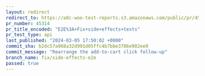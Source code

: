 ```yaml
---
layout: redirect
redirect_to: https://a8c-woo-test-reports.s3.amazonaws.com/public/pr/45314/api/index.html
pr_number: 45314
pr_title_encoded: "E2E%3A+Fix+side+effects+tests"
pr_test_type: api
last_published: "2024-03-05 17:50:02 +0000"
commit_sha: b2dc57a968a32d991d05ffc4b7bbe3786e902ee9
commit_message: "Rearrange the add-to-cart click follow-up"
branch_name: fix/side-effects-e2e
passed: true
---
```

